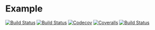 # Example

[![Build Status](https://travis-ci.com/noahrhodes/Example.jl.svg?branch=master)](https://travis-ci.com/noahrhodes/Example.jl)
[![Build Status](https://ci.appveyor.com/api/projects/status/github/noahrhodes/Example.jl?svg=true)](https://ci.appveyor.com/project/noahrhodes/Example-jl)
[![Codecov](https://codecov.io/gh/noahrhodes/Example.jl/branch/master/graph/badge.svg)](https://codecov.io/gh/noahrhodes/Example.jl)
[![Coveralls](https://coveralls.io/repos/github/noahrhodes/Example.jl/badge.svg?branch=master)](https://coveralls.io/github/noahrhodes/Example.jl?branch=master)
[![Build Status](https://api.cirrus-ci.com/github/noahrhodes/Example.jl.svg)](https://cirrus-ci.com/github/noahrhodes/Example.jl)

